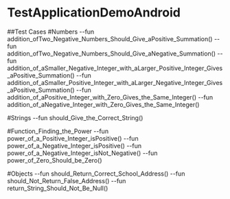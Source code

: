 # TestApplicationDemoAndroid

##Test Cases
#Numbers
--fun addition_ofTwo_Negative_Numbers_Should_Give_aPositive_Summation()
--fun addition_ofTwo_Negative_Numbers_Should_Give_aNegative_Summation()
--fun addition_of_aSmaller_Negative_Integer_with_aLarger_Positive_Integer_Gives_aPositive_Summation()
--fun addition_of_aSmaller_Positive_Integer_with_aLarger_Negative_Integer_Gives_aPositive_Summation()
--fun addition_of_aPositive_Integer_with_Zero_Gives_the_Same_Integer()
--fun addition_of_aNegative_Integer_with_Zero_Gives_the_Same_Integer()

#Strings
--fun should_Give_the_Correct_String()

#Function_Finding_the_Power
--fun power_of_a_Positive_Integer_isPositive()
--fun power_of_a_Negative_Integer_isPositive()
--fun power_of_a_Negative_Integer_isNot_Negative()
--fun power_of_Zero_Should_be_Zero()

#Objects
--fun should_Return_Correct_School_Address()
--fun should_Not_Return_False_Address()
--fun return_String_Should_Not_Be_Null()

